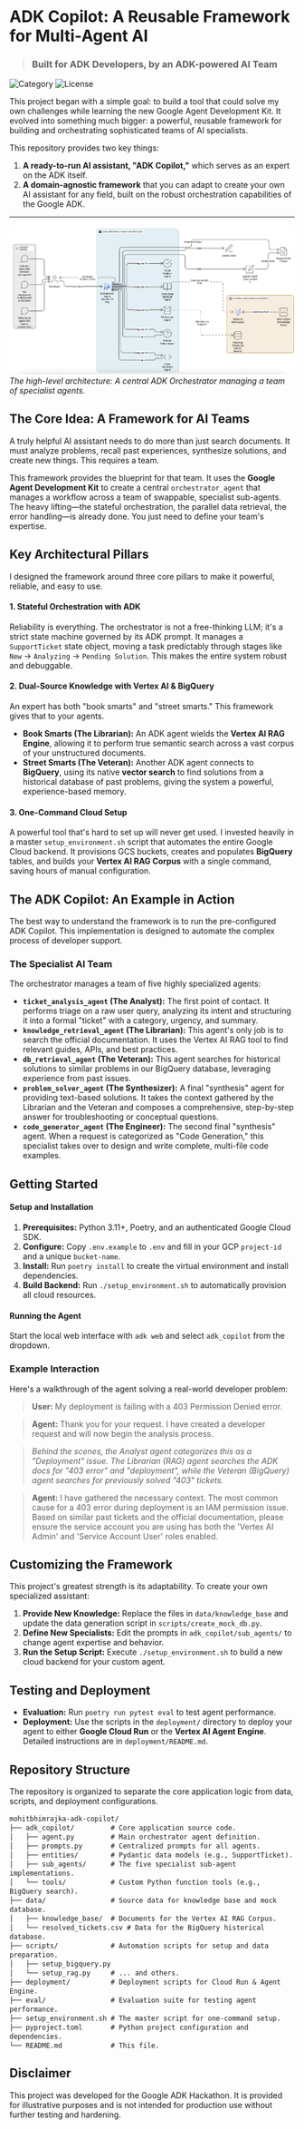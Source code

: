 # ADK Copilot: A Reusable Framework for Multi-Agent AI

> ### Built for ADK Developers, by an ADK-powered AI Team

![Category](https://img.shields.io/badge/Category-Automation%20of%20Complex%20Processes-blue)
![License](https://img.shields.io/badge/License-Apache%202.0-yellow.svg)

This project began with a simple goal: to build a tool that could solve my own challenges while learning the new Google Agent Development Kit. It evolved into something much bigger: a powerful, reusable framework for building and orchestrating sophisticated teams of AI specialists.

This repository provides two key things:
1.  **A ready-to-run AI assistant, "ADK Copilot,"** which serves as an expert on the ADK itself.
2.  **A domain-agnostic framework** that you can adapt to create your own AI assistant for any field, built on the robust orchestration capabilities of the Google ADK.

<!-- **➡️ Watch the Demo Video Here: [Link to YouTube/Vimeo]** -->

---

![ADK Copilot Architecture](architecture_diagram.png)
_The high-level architecture: A central ADK Orchestrator managing a team of specialist agents._

## The Core Idea: A Framework for AI Teams

A truly helpful AI assistant needs to do more than just search documents. It must analyze problems, recall past experiences, synthesize solutions, and create new things. This requires a team.

This framework provides the blueprint for that team. It uses the **Google Agent Development Kit** to create a central `orchestrator_agent` that manages a workflow across a team of swappable, specialist sub-agents. The heavy lifting—the stateful orchestration, the parallel data retrieval, the error handling—is already done. You just need to define your team's expertise.

## Key Architectural Pillars

I designed the framework around three core pillars to make it powerful, reliable, and easy to use.

#### 1. Stateful Orchestration with ADK
Reliability is everything. The orchestrator is not a free-thinking LLM; it's a strict state machine governed by its ADK prompt. It manages a `SupportTicket` state object, moving a task predictably through stages like `New` -> `Analyzing` -> `Pending Solution`. This makes the entire system robust and debuggable.

#### 2. Dual-Source Knowledge with Vertex AI & BigQuery
An expert has both "book smarts" and "street smarts." This framework gives that to your agents.
*   **Book Smarts (The Librarian):** An ADK agent wields the **Vertex AI RAG Engine**, allowing it to perform true semantic search across a vast corpus of your unstructured documents.
*   **Street Smarts (The Veteran):** Another ADK agent connects to **BigQuery**, using its native **vector search** to find solutions from a historical database of past problems, giving the system a powerful, experience-based memory.

#### 3. One-Command Cloud Setup
A powerful tool that's hard to set up will never get used. I invested heavily in a master `setup_environment.sh` script that automates the entire Google Cloud backend. It provisions GCS buckets, creates and populates **BigQuery** tables, and builds your **Vertex AI RAG Corpus** with a single command, saving hours of manual configuration.

## The ADK Copilot: An Example in Action

The best way to understand the framework is to run the pre-configured ADK Copilot. This implementation is designed to automate the complex process of developer support.

### The Specialist AI Team
The orchestrator manages a team of five highly specialized agents:

*   **`ticket_analysis_agent` (The Analyst):** The first point of contact. It performs triage on a raw user query, analyzing its intent and structuring it into a formal "ticket" with a category, urgency, and summary.
*   **`knowledge_retrieval_agent` (The Librarian):** This agent's only job is to search the official documentation. It uses the Vertex AI RAG tool to find relevant guides, APIs, and best practices.
*   **`db_retrieval_agent` (The Veteran):** This agent searches for historical solutions to similar problems in our BigQuery database, leveraging experience from past issues.
*   **`problem_solver_agent` (The Synthesizer):** A final "synthesis" agent for providing text-based solutions. It takes the context gathered by the Librarian and the Veteran and composes a comprehensive, step-by-step answer for troubleshooting or conceptual questions.
*   **`code_generator_agent` (The Engineer):** The second final "synthesis" agent. When a request is categorized as "Code Generation," this specialist takes over to design and write complete, multi-file code examples.

## Getting Started

#### Setup and Installation
1.  **Prerequisites:** Python 3.11+, Poetry, and an authenticated Google Cloud SDK.
2.  **Configure:** Copy `.env.example` to `.env` and fill in your GCP `project-id` and a unique `bucket-name`.
3.  **Install:** Run `poetry install` to create the virtual environment and install dependencies.
4.  **Build Backend:** Run `./setup_environment.sh` to automatically provision all cloud resources.

#### Running the Agent
Start the local web interface with `adk web` and select `adk_copilot` from the dropdown.

### Example Interaction
Here's a walkthrough of the agent solving a real-world developer problem:

> **User:** My deployment is failing with a 403 Permission Denied error.

> **Agent:** Thank you for your request. I have created a developer request and will now begin the analysis process.

> *Behind the scenes, the Analyst agent categorizes this as a "Deployment" issue. The Librarian (RAG) agent searches the ADK docs for "403 error" and "deployment", while the Veteran (BigQuery) agent searches for previously solved "403" tickets.*

> **Agent:** I have gathered the necessary context. The most common cause for a 403 error during deployment is an IAM permission issue. Based on similar past tickets and the official documentation, please ensure the service account you are using has both the 'Vertex AI Admin' and 'Service Account User' roles enabled.

## Customizing the Framework
This project's greatest strength is its adaptability. To create your own specialized assistant:

1.  **Provide New Knowledge:** Replace the files in `data/knowledge_base` and update the data generation script in `scripts/create_mock_db.py`.
2.  **Define New Specialists:** Edit the prompts in `adk_copilot/sub_agents/` to change agent expertise and behavior.
3.  **Run the Setup Script:** Execute `./setup_environment.sh` to build a new cloud backend for your custom agent.

## Testing and Deployment

*   **Evaluation:** Run `poetry run pytest eval` to test agent performance.
*   **Deployment:** Use the scripts in the `deployment/` directory to deploy your agent to either **Google Cloud Run** or the **Vertex AI Agent Engine**. Detailed instructions are in `deployment/README.md`.

## Repository Structure

The repository is organized to separate the core application logic from data, scripts, and deployment configurations.

```
mohitbhimrajka-adk-copilot/
├── adk_copilot/         # Core application source code.
│   ├── agent.py         # Main orchestrator agent definition.
│   ├── prompts.py       # Centralized prompts for all agents.
│   ├── entities/        # Pydantic data models (e.g., SupportTicket).
│   ├── sub_agents/      # The five specialist sub-agent implementations.
│   └── tools/           # Custom Python function tools (e.g., BigQuery search).
├── data/                # Source data for knowledge base and mock database.
│   ├── knowledge_base/  # Documents for the Vertex AI RAG Corpus.
│   └── resolved_tickets.csv # Data for the BigQuery historical database.
├── scripts/             # Automation scripts for setup and data preparation.
│   ├── setup_bigquery.py
│   └── setup_rag.py     # ... and others.
├── deployment/          # Deployment scripts for Cloud Run & Agent Engine.
├── eval/                # Evaluation suite for testing agent performance.
├── setup_environment.sh # The master script for one-command setup.
├── pyproject.toml       # Python project configuration and dependencies.
└── README.md            # This file.
```

## Disclaimer

This project was developed for the Google ADK Hackathon. It is provided for illustrative purposes and is not intended for production use without further testing and hardening.